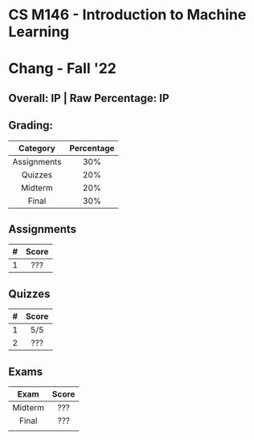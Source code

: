 # CS M146 - Introduction to Machine Learning

# Chang - Fall '22

## Overall: IP | Raw Percentage: IP

## Grading:

|  Category   | Percentage |
| :---------: | :--------: |
| Assignments |    30%     |
|   Quizzes   |    20%     |
|   Midterm   |    20%     |
|    Final    |    30%     |

## Assignments

|  #   | Score |
| :--: | :---: |
|  1   |  ???  |

## Quizzes

|  #   | Score |
| :--: | :---: |
|  1   |  5/5  |
|  2   |  ???  |



## Exams

|  Exam   | Score |
| :-----: | :---: |
| Midterm |  ???  |
|  Final  |  ???  |
|         |       |

